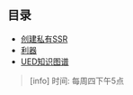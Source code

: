 ## 目录

* [创建私有SSR](share/创建私有SSR.md)
* [利器](share/利器.md)
* [UED知识图谱](share/UED知识图谱.md)

>[info] 时间: 每周四下午5点

